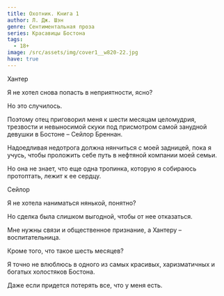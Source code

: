 ```yaml
---
title: Охотник. Книга 1
author: Л. Дж. Шэн
genre: Сентиментальная проза
series: Красавицы Бостона
tags:
  - 18+
image: /src/assets/img/cover1__w820-22.jpg
have: true
---
```

Хантер

Я не хотел снова попасть в неприятности, ясно?

Но это случилось.

Поэтому отец приговорил меня к шести месяцам целомудрия, трезвости и невыносимой скуки под присмотром самой занудной девушки в Бостоне – Сейлор Бреннан.

Надоедливая недотрога должна нянчиться с моей задницей, пока я учусь, чтобы проложить себе путь в нефтяной компании моей семьи.

Но она не знает, что еще одна тропинка, которую я собираюсь протоптать, лежит к ее сердцу.

Сейлор

Я не хотела наниматься нянькой, понятно?

Но сделка была слишком выгодной, чтобы от нее отказаться.

Мне нужны связи и общественное признание, а Хантеру – воспитательница.

Кроме того, что такое шесть месяцев?

Я точно не влюблюсь в одного из самых красивых, харизматичных и богатых холостяков Бостона.

Даже если придется потерять все, что у меня есть.
